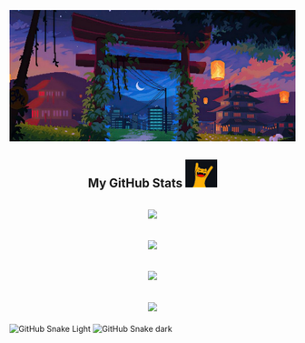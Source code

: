 <p align="center">
  <img src="1670036593_2-pibig-info-p-krasivii-pikselnii-fon-oboi-2.jpg" />
</p align="center">
  


<h2 align="center">
  My GitHub Stats <img src="2022-10-25_11-54-39.png">
</h2>

<h2 align="center">
  <img  src = "https://github-readme-stats.vercel.app/api?username=VikkMoor&theme=great-gatsby&show_icons=true">
</h2>  
  
<h2 align="center">
  <img  src = "https://github-readme-stats.vercel.app/api/top-langs/?username=VikkMoor&theme=great-gatsby&layout=compact">
</h2>

<h2 align="center">
  <img src = "https://github-readme-streak-stats.herokuapp.com/?user=VikkMoor&show_icons=true&locale=en&layout=compact&theme=great-gatsby&line_height=0">
</h2>

<h2 align="center">
  <img src="https://media3.giphy.com/media/3ohhwyiB8a06gIuIoM/200w.webp" width="200">
</h2>

![GitHub Snake Light](https://github.com/VikkMoor/VikkMoor/blob/output/github-contribution-grid-snake.svg#gh-light-mode-only)
![GitHub Snake dark](https://github.com/VikkMoor/VikkMoor/blob/output/github-contribution-grid-snake-dark.svg#gh-dark-mode-only)
